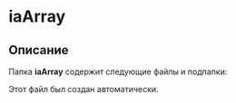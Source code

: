 # iaArray

## Описание
Папка **iaArray** содержит следующие файлы и подпапки:

Этот файл был создан автоматически.
